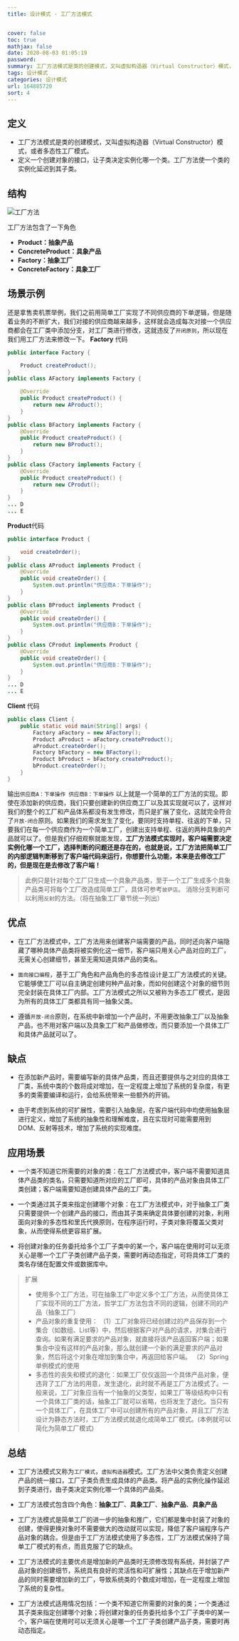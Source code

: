 ```yaml
---
title: 设计模式 - 工厂方法模式 


cover: false
toc: true
mathjax: false
date: 2020-08-03 01:05:19
password:
summary: 工厂方法模式是类的创建模式，又叫虚拟构造器（Virtual Constructor）模式，或者多态性工厂模式。定义一个创建对象的接口，让子类决定实例化哪一个类。工厂方法使一个类的实例化延迟到其子类。
tags: 设计模式
categories: 设计模式
url: 164885720
sort: 4
---
```


## 定义

* 工厂方法模式是类的创建模式，又叫虚拟构造器（Virtual Constructor）模式，或者多态性工厂模式。
* 定义一个创建对象的接口，让子类决定实例化哪一个类。工厂方法使一个类的实例化延迟到其子类。

## 结构

![工厂方法](https://cdn.jsdelivr.net/gh/yuanjianchen/static@master/uPic/images/post/2020/08/1240-20200803145209257.png)

工厂方法包含了一下角色

* **Product：抽象产品**
* **ConcreteProduct：具象产品**
* **Factory：抽象工厂**
* **ConcreteFactory：具象工厂**

## 场景示例

还是拿售卖机票举例，我们之前用简单工厂实现了不同供应商的下单逻辑，但是随着业务的不断扩大，我们对接的供应商越来越多，这样就会造成每次对接一个供应商都会在工厂类中添加分支，对工厂类进行修改，这就违反了`开闭原则`，所以现在我们用工厂方法来修改一下。
 **Factory**  代码

```java
public interface Factory {

    Product createProduct();
}
public class AFactory implements Factory {

    @Override
    public Product createProduct() {
        return new AProduct();
    }
}
public class BFactory implements Factory {
    @Override
    public Product createProduct() {
        return new BProduct();
    }
}
public class CFactory implements Factory {
    @Override
    public Product createProduct() {
        return new CProdut();
    }
}
... D
... E
```

**Product**代码

```java
public interface Product {

    void createOrder();
}
public class AProduct implements Product {
    @Override
    public void createOrder() {
        System.out.println("供应商A：下单操作");
    }
}
public class BProduct implements Product {
    @Override
    public void createOrder() {
        System.out.println("供应商B：下单操作");
    }
}
public class CProdut implements Product {
    @Override
    public void createOrder() {
        System.out.println("供应商B：下单操作");
    }
}
... D
... E
```

**Client** 代码

```java
public class Client {
    public static void main(String[] args) {
        Factory aFactory = new AFactory();
        Product aProduct = aFactory.createProduct();
        aProduct.createOrder();
        Factory bFactory = new BFactory();
        Product bProduct = bFactory.createProduct();
        bProduct.createOrder();
    }
}
```

输出`供应商A：下单操作
供应商B：下单操作`
以上就是一个简单的工厂方法的实现。即使在添加新的供应商，我们只要创建新的供应商工厂以及其实现就可以了，这样对我们的整个的工厂和产品体系都没有发生修改，而只是扩展了变化，这就完全符合了`开放-闭合`原则。如果我们的需求发生了变化，要同时支持单程、往返的下单，只要我们在每一个供应商作为一个简单工厂，创建出支持单程、往返的两种具象的产品就可以了。但是我们仔细观察就能发现，**工厂方法模式实现时，客户端需要决定实例化哪一个工厂，选择判断的问题还是存在的，也就是说，工厂方法把简单工厂的内部逻辑判断移到了客户端代码来运行，你想要什么功能，本来是去修改工厂的，但是现在是去修改了客户端！**

> 此例只是针对每个工厂只生成一个具象产品类，至于一个工厂生成多个具象产品类可将每个工厂改造成简单工厂，具体可参考`披萨店`。
> 消除分支判断可以利用`反射`的方法。（将在抽象工厂章节统一列出）

## 优点

* 在工厂方法模式中，工厂方法用来创建客户端需要的产品，同时还向客户端隐藏了哪种具体产品类将被实例化这一细节，客户端只用关心产品对应的工厂，无需关心创建细节，甚至无需知道具体产品的类名。

* `面向接口编程`，基于工厂角色和产品角色的多态性设计是工厂方法模式的关键。它能够使工厂可以自主确定创建何种产品对象，而如何创建这个对象的细节则完全封装在具体工厂内部。工厂方法模式之所以又被称为多态工厂模式，是因为所有的具体工厂类都具有同一抽象父类。

* 遵循`开放-闭合`原则，在系统中新增加一个产品时，不用更改抽象工厂以及抽象产品，也不用对客户端以及具象工厂和产品做修改，而只要添加一个具体工厂和具体产品就可以了。

## 缺点

* 在添加新产品时，需要编写新的具体产品类，而且还要提供与之对应的具体工厂类，系统中类的个数将成对增加，在一定程度上增加了系统的复杂度，有更多的类需要编译和运行，会给系统带来一些额外的开销。

* 由于考虑到系统的可扩展性，需要引入抽象层，在客户端代码中均使用抽象层进行定义，增加了系统的抽象性和理解难度，且在实现时可能需要用到DOM、反射等技术，增加了系统的实现难度。

## 应用场景

* 一个类不知道它所需要的对象的类：在工厂方法模式中，客户端不需要知道具体产品类的类名，只需要知道所对应的工厂即可，具体的产品对象由具体工厂类创建；客户端需要知道创建具体产品的工厂类。

* 一个类通过其子类来指定创建哪个对象：在工厂方法模式中，对于抽象工厂类只需要提供一个创建产品的接口，而由其子类来确定具体要创建的对象，利用面向对象的多态性和里氏代换原则，在程序运行时，子类对象将覆盖父类对象，从而使得系统更容易扩展。
* 将创建对象的任务委托给多个工厂子类中的某一个，客户端在使用时可以无须关心是哪一个工厂子类创建产品子类，需要时再动态指定，可将具体工厂类的类名存储在配置文件或数据库中。

>扩展
>
>* 使用多个工厂方法，可在抽象工厂中定义多个工厂方法，从而使具体工厂实现不同的工厂方法，哲学工厂方法包含不同的逻辑，创建不同的产品（抽象工厂）
>* 产品对象的重复使用：
>  （1）工厂对象将已经创建过的产品保存到一个集合（如数组、List等）中，然后根据客户对产品的请求，对集合进行查询。如果有满足要求的产品对象，就直接将该产品返回客户端；如果集合中没有这样的产品对象，那么就创建一个新的满足要求的产品对象，然后将这个对象在增加到集合中，再返回给客户端。
>  （2）Spring单例模式的使用
>* 多态性的丧失和模式的退化：如果工厂仅仅返回一个具体产品对象，便违背了工厂方法的用意，发生退化，此时就不再是工厂方法模式了。一般来说，工厂对象应当有一个抽象的父类型，如果工厂等级结构中只有一个具体工厂类的话，抽象工厂就可以省略，也将发生了退化。当只有一个具体工厂，在具体工厂中可以创建所有的产品对象，并且工厂方法设计为静态方法时，工厂方法模式就退化成简单工厂模式。(本例就可以简化为简单工厂模式)

## 总结

* 工厂方法模式又称为`工厂模式`，`虚拟构造器`模式。工厂方法中父类负责定义创建产品的统一接口，工厂子类负责生成具体的产品类。将产品的实例化操作延迟到子类进行，由子类决定实例化哪一个具体的产品类。

* 工厂方法模式包含四个角色：**抽象工厂**、**具象工厂**、**抽象产品**、**具象产品**

* 工厂方法模式是简单工厂的进一步的抽象和推广，它们都是集中封装了对象的创建，使得更换对象时不需要做大的改动就可以实现，降低了客户端程序与产品对象的耦合。但是由于工厂方法模式使用了多态性，工厂方法模式保持了简单工厂模式的有点，而且克服了它的缺点。

* 工厂方法模式的主要优点是增加新的产品类时无须修改现有系统，并封装了产品对象的创建细节，系统具有良好的灵活性和可扩展性；其缺点在于增加新产品的同时需要增加新的工厂，导致系统类的个数成对增加，在一定程度上增加了系统的复杂性。

* 工厂方法模式适用情况包括：一个类不知道它所需要的对象的类；一个类通过其子类来指定创建哪个对象；将创建对象的任务委托给多个工厂子类中的某一个，客户端在使用时可以无须关心是哪一个工厂子类创建产品子类，需要时再动态指定。